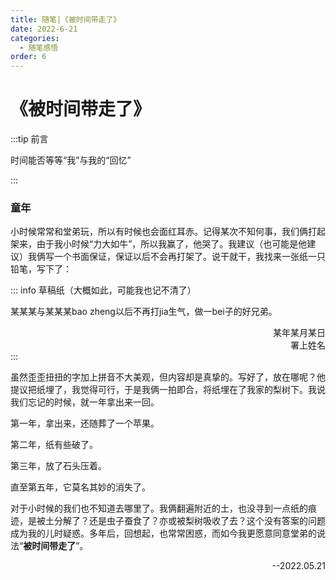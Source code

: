 ```yaml
---
title: 随笔|《被时间带走了》
date: 2022-6-21
categories:
  - 随笔感悟
order: 6
---
```


# 《被时间带走了》

:::tip 前言

时间能否等等“我”与我的“回忆”

:::

### 童年

小时候常常和堂弟玩，所以有时候也会面红耳赤。记得某次不知何事，我们俩打起架来，由于我小时候“力大如牛”，所以我赢了，他哭了。我建议（也可能是他建议）我俩写一个书面保证，保证以后不会再打架了。说干就干，我找来一张纸一只铅笔，写下了：

::: info 草稿纸（大概如此，可能我也记不清了）

某某某与某某某bao zheng以后不再打jia生气，做一bei子的好兄弟。<br/>
<div class="div-right">某年某月某日</div>
<div class="div-right">署上姓名</div>
:::

虽然歪歪扭扭的字加上拼音不大美观，但内容却是真挚的。写好了，放在哪呢？他提议把纸埋了，我觉得可行，于是我俩一拍即合，将纸埋在了我家的梨树下。我说我们忘记的时候，就一年拿出来一回。

第一年，拿出来，还随葬了一个苹果。

第二年，纸有些破了。

第三年，放了石头压着。

直至第五年，它莫名其妙的消失了。

对于小时候的我们也不知道去哪里了。我俩翻遍附近的土，也没寻到一点纸的痕迹，是被土分解了？还是虫子蚕食了？亦或被梨树吸收了去？这个没有答案的问题成为我的儿时疑惑。多年后，回想起，也常常困惑，而如今我更愿意同意堂弟的说法“**被时间带走了**”。

<div class="div-right" >--2022.05.21</div >

<style>
.div-right{
text-align: right;
}
</style>